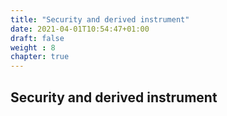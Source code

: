 ```yaml
---
title: "Security and derived instrument"
date: 2021-04-01T10:54:47+01:00
draft: false
weight : 8
chapter: true
---
```

## Security and derived instrument